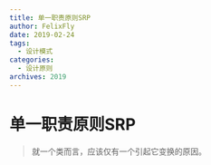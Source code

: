 ```yaml
---
title: 单一职责原则SRP
author: FelixFly
date: 2019-02-24
tags:
  - 设计模式
categories: 
  - 设计原则
archives: 2019
---
```


# 单一职责原则SRP

> 就一个类而言，应该仅有一个引起它变换的原因。